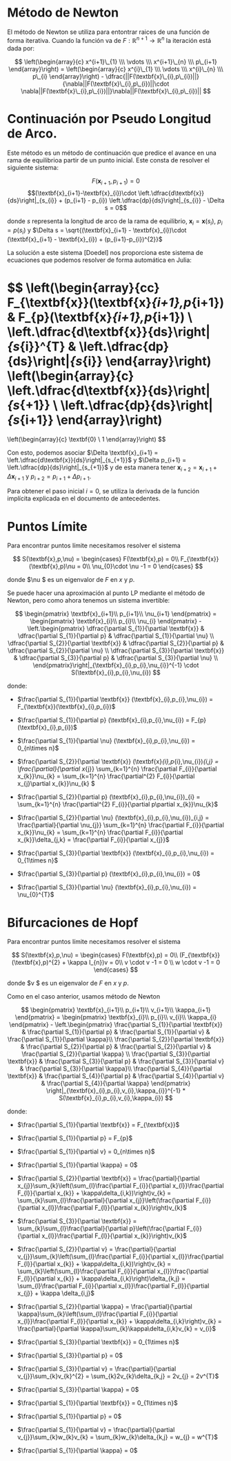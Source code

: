 # Método de Newton

El método de Newton se utiliza para entontrar raices de una función de forma iterativa. Cuando la función va de $F:\mathbb{R}^{n+1}\rightarrow \mathbb{R}^{n}$ la iteración está dada por:

$$ \left(\begin{array}{c} x^{i+1}\_{1} \\\ \vdots \\\ x^{i+1}\_{n} \\\ p\_{i+1} \end{array}\right) = \left(\begin{array}{c} x^{i}\_{1} \\\ \vdots \\\ x^{i}\_{n} \\\ p\_{i} \end{array}\right) - \dfrac{||F(\textbf{x}\_{i},p\_{i})||}{\nabla||F(\textbf{x}\_{i},p\_{i})||\cdot \nabla||F(\textbf{x}\_{i},p\_{i})||}\nabla||F(\textbf{x}\_{i},p\_{i})|| $$

# Continuación por Pseudo Longitud de Arco.

Este método es un método de continuación que predice el avance en una rama de equilibrioa partir de un punto inicial. Este consta de resolver el siguiente sistema:

$$F(\textbf{x}_{i+1},p_{i+1}) = 0$$
$$(\textbf{x}_{i+1}-\textbf{x}_{i})\cdot \left.\dfrac{d\textbf{x}}{ds}\right|_{s_{i}} + (p_{i+1} - p_{i}) \left.\dfrac{dp}{ds}\right|_{s_{i}} - \Delta s = 0$$

donde $s$ representa la longitud de arco de la rama de equilibrio, $\textbf{x}_{i} = \textbf{x}(s_{i})$, $p_{i} = p(s_{i})$ y $\Delta s = \sqrt{(\textbf{x}_{i+1} - \textbf{x}_{i})\cdot (\textbf{x}_{i+1} - \textbf{x}_{i}) + (p_{i+1}-p_{i})^{2}}$

La solución a este sistema [Doedel] nos proporciona este sistema de ecuaciones que podemos resolver de forma automática en Julia:

$$
\left(\begin{array}{cc} 
F_{\textbf{x}}(\textbf{x}_{i+1},p_{i+1}) & F_{p}(\textbf{x}_{i+1},p_{i+1}) \\ \left.\dfrac{d\textbf{x}}{ds}\right|_{s_{i}}^{T} & \left.\dfrac{dp}{ds}\right|_{s_{i}}
\end{array}\right)
\left(\begin{array}{c} 
\left.\dfrac{d\textbf{x}}{ds}\right|_{s_{+1}} \\ \left.\dfrac{dp}{ds}\right|_{s_{i+1}}
\end{array}\right)
=
\left(\begin{array}{c} 
\textbf{0} \\ 1
\end{array}\right)
 $$

Con esto, podemos asociar $\Delta \textbf{x}_{i+1} = \left.\dfrac{d\textbf{x}}{ds}\right|_{s_{+1}}$ y $\Delta p_{i+1} = \left.\dfrac{dp}{ds}\right|_{s_{+1}}$ y de esta manera tener $\textbf{x}_{i+2} = \textbf{x}_{i+1} + \Delta \textbf{x}_{i+1}$ y $p_{i+2} = p_{i+1} + \Delta p_{i+1}$.

Para obtener el paso inicial $i = 0$, se utiliza la derivada de la función implícita explicada en el documento de antecedentes.

# Puntos Límite

Para encontrar puntos límite necesitamos resolver el sistema 

$$
S(\textbf{x},p,\nu) = \begin{cases}
F(\textbf{x},p) = 0\\
F_{\textbf{x}}(\textbf{x},p)\nu = 0\\
\nu_{0}\cdot \nu -1 = 0
\end{cases}
$$

donde $\nu $ es un eigenvalor de $F$ en $x$ y $p$.

Se puede hacer una aproximación al punto LP mediante el método de Newton, pero como ahora tenemos un sistema invertible:

$$
\begin{pmatrix}
\textbf{x}_{i+1}\\
p_{i+1}\\
\nu_{i+1}
\end{pmatrix} = 
\begin{pmatrix}
\textbf{x}_{i}\\
p_{i}\\
\nu_{i}
\end{pmatrix} - 
\left.\begin{pmatrix}
\dfrac{\partial S_{1}}{\partial \textbf{x}} & \dfrac{\partial S_{1}}{\partial p} & \dfrac{\partial S_{1}}{\partial \nu} \\
\dfrac{\partial S_{2}}{\partial \textbf{x}} & \dfrac{\partial S_{2}}{\partial p} & \dfrac{\partial S_{2}}{\partial \nu} \\
\dfrac{\partial S_{3}}{\partial \textbf{x}} & \dfrac{\partial S_{3}}{\partial p} & \dfrac{\partial S_{3}}{\partial \nu} \\
\end{pmatrix}\right|_{\textbf{x}_{i},p_{i},\nu_{i}}^{-1} \cdot S(\textbf{x}_{i},p_{i},\nu_{i})
$$

donde:

- $\frac{\partial S_{1}}{\partial \textbf{x}} (\textbf{x}_{i},p_{i},\nu_{i}) = F_{\textbf{x}}(\textbf{x}_{i},p_{i})$
- $\frac{\partial S_{1}}{\partial p} (\textbf{x}_{i},p_{i},\nu_{i}) = F_{p}(\textbf{x}_{i},p_{i})$
- $\frac{\partial S_{1}}{\partial \nu} (\textbf{x}_{i},p_{i},\nu_{i}) = 0_{n\times n}$

- $\frac{\partial S_{2}}{\partial \textbf{x}} (\textbf{x}_{i},p_{i},\nu_{i})_{i,j} = \frac{\partial}{\partial x_{j}} \sum_{k=1}^{n} \frac{\partial F_{i}}{\partial x_{k}}\nu_{k} = \sum_{k=1}^{n} \frac{\partial^{2} F_{i}}{\partial x_{j}\partial x_{k}}\nu_{k}  $
- $\frac{\partial S_{2}}{\partial p} (\textbf{x}_{i},p_{i},\nu_{i})_{i} = \sum_{k=1}^{n} \frac{\partial^{2} F_{i}}{\partial p\partial x_{k}}\nu_{k}$
- $\frac{\partial S_{2}}{\partial \nu} (\textbf{x}_{i},p_{i},\nu_{i})_{i,j} = \frac{\partial}{\partial \nu_{j}} \sum_{k=1}^{n} \frac{\partial F_{i}}{\partial x_{k}}\nu_{k} = \sum_{k=1}^{n} \frac{\partial F_{i}}{\partial x_{k}}\delta_{j,k} = \frac{\partial F_{i}}{\partial x_{j}}$

- $\frac{\partial S_{3}}{\partial \textbf{x}} (\textbf{x}_{i},p_{i},\nu_{i}) = 0_{1\times n}$
- $\frac{\partial S_{3}}{\partial p} (\textbf{x}_{i},p_{i},\nu_{i}) = 0$
- $\frac{\partial S_{3}}{\partial \nu} (\textbf{x}_{i},p_{i},\nu_{i}) = \nu_{0}^{T}$

# Bifurcaciones de Hopf

Para encontrar puntos límite necesitamos resolver el sistema 

$$
S(\textbf{x},p,\nu) = \begin{cases}
F(\textbf{x},p) = 0\\
(F_{\textbf{x}}(\textbf{x},p)^{2} + \kappa I_{n})v = 0\\
v \cdot v -1 = 0 \\
w \cdot v -1 = 0
\end{cases}
$$

donde $v $ es un eigenvalor de $F$ en $x$ y $p$.

Como en el caso anterior, usamos método de Newton

$$
\begin{pmatrix}
\textbf{x}_{i+1}\\
p_{i+1}\\
v_{i+1}\\
\kappa_{i+1}
\end{pmatrix} = 
\begin{pmatrix}
\textbf{x}_{i}\\
p_{i}\\
v_{i}\\
\kappa_{i}
\end{pmatrix} - 
\left.\begin{pmatrix}
\frac{\partial S_{1}}{\partial \textbf{x}} & \frac{\partial S_{1}}{\partial p} & \frac{\partial S_{1}}{\partial v} & \frac{\partial S_{1}}{\partial \kappa}\\
\frac{\partial S_{2}}{\partial \textbf{x}} & \frac{\partial S_{2}}{\partial p} & \frac{\partial S_{2}}{\partial v} & \frac{\partial S_{2}}{\partial \kappa} \\
\frac{\partial S_{3}}{\partial \textbf{x}} & \frac{\partial S_{3}}{\partial p} & \frac{\partial S_{3}}{\partial v} & \frac{\partial S_{3}}{\partial \kappa}\\
\frac{\partial S_{4}}{\partial \textbf{x}} & \frac{\partial S_{4}}{\partial p} & \frac{\partial S_{4}}{\partial v} & \frac{\partial S_{4}}{\partial \kappa} 
\end{pmatrix} \right|_{\textbf{x}_{i},p_{i},v_{i},\kappa_{i}}^{-1} * S(\textbf{x}_{i},p_{i},v_{i},\kappa_{i})
$$

donde:

- $\frac{\partial S_{1}}{\partial \textbf{x}} = F_{\textbf{x}}$
- $\frac{\partial S_{1}}{\partial p} = F_{p}$
- $\frac{\partial S_{1}}{\partial v} = 0_{n\times n}$
- $\frac{\partial S_{1}}{\partial \kappa} = 0$

- $\frac{\partial S_{2}}{\partial \textbf{x}} = \frac{\partial}{\partial x_{j}}\sum_{k}\left(\sum_{l}\frac{\partial F_{i}}{\partial x_{l}}\frac{\partial F_{l}}{\partial x_{k}} + \kappa\delta_{i,k})\right)v_{k} = \sum_{k}\sum_{l}\frac{\partial}{\partial x_{j}}\left(\frac{\partial F_{i}}{\partial x_{l}}\frac{\partial F_{l}}{\partial x_{k}}\right)v_{k}$
- $\frac{\partial S_{3}}{\partial \textbf{x}} = \sum_{k}\sum_{l}\frac{\partial}{\partial p}\left(\frac{\partial F_{i}}{\partial x_{l}}\frac{\partial F_{l}}{\partial x_{k}}\right)v_{k}$
- $\frac{\partial S_{2}}{\partial v} = \frac{\partial}{\partial v_{j}}\sum_{k}\left(\sum_{l}\frac{\partial F_{i}}{\partial x_{l}}\frac{\partial F_{l}}{\partial x_{k}} + \kappa\delta_{i,k})\right)v_{k} = \sum_{k}\left(\sum_{l}\frac{\partial F_{i}}{\partial x_{l}}\frac{\partial F_{l}}{\partial x_{k}} + \kappa\delta_{i,k}\right)\delta_{k,j} = \sum_{l}\frac{\partial F_{i}}{\partial x_{l}}\frac{\partial F_{l}}{\partial x_{j}} + \kappa \delta_{i,j}$
- $\frac{\partial S_{2}}{\partial \kappa} = \frac{\partial}{\partial \kappa}\sum_{k}\left(\sum_{l}\frac{\partial F_{i}}{\partial x_{l}}\frac{\partial F_{l}}{\partial x_{k}} + \kappa\delta_{i,k}\right)v_{k} = \frac{\partial}{\partial \kappa}\sum_{k}\kappa\delta_{i,k}v_{k} = v_{i}$

- $\frac{\partial S_{3}}{\partial \textbf{x}} = 0_{1\times n}$
- $\frac{\partial S_{3}}{\partial p} = 0$
- $\frac{\partial S_{3}}{\partial v} = \frac{\partial}{\partial v_{j}}\sum_{k}v_{k}^{2} = \sum_{k}2v_{k}\delta_{k,j} = 2v_{j} = 2v^{T}$
- $\frac{\partial S_{3}}{\partial \kappa} = 0$

- $\frac{\partial S_{1}}{\partial \textbf{x}} = 0_{1\times n}$
- $\frac{\partial S_{1}}{\partial p} = 0$
- $\frac{\partial S_{1}}{\partial v} = \frac{\partial}{\partial v_{j}}\sum_{k}w_{k}v_{k} = \sum_{k}w_{k}\delta_{k,j} = w_{j} = w^{T}$
- $\frac{\partial S_{1}}{\partial \kappa} = 0$



